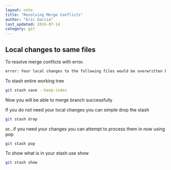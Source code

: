 ```yaml
---
layout: note
title: "Resolving Merge Conflicts"
author: "Eric Garcia"
last_updated: 2016-07-14
category: git
---
```


## Local changes to same files

To resolve merge conflicts with error.

```bash
error: Your local changes to the following files would be overwritten by merge:
```

To stash entire working tree

```bash
git stash save --keep-index
```

Now you will be able to merge branch successfully

If you do not need your local changes you can simple drop the stash

```bash
git stash drop
```

or...if you need your changes you can attempt to process them in now using pop

```bash
git stash pop
```

To show what is in your stash use show

```bash
git stash show
```



